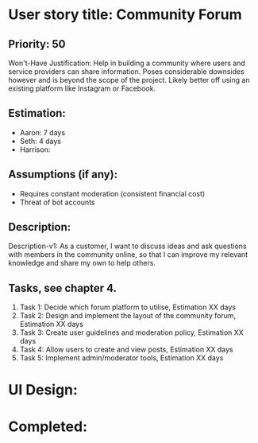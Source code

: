 # User story title: Community Forum

## Priority: 50
Won't-Have
Justification: Help in building a community where users and service providers can share information. Poses considerable
downsides however and is beyond the scope of the project. Likely better off using an existing platform like Instagram or
Facebook.

## Estimation:
* Aaron: 7 days
* Seth: 4 days
* Harrison:

## Assumptions (if any):
* Requires constant moderation (consistent financial cost)
* Threat of bot accounts

## Description:

Description-v1: As a customer, I want to discuss ideas and ask questions with members in the community online, so that 
I can improve my relevant knowledge and share my own to help others.


## Tasks, see chapter 4.

1. Task 1: Decide which forum platform to utilise, Estimation XX days
2. Task 2: Design and implement the layout of the community forum, Estimation XX days
3. Task 3: Create user guidelines and moderation policy, Estimation XX days
4. Task 4: Allow users to create and view posts, Estimation XX days
5. Task 5: Implement admin/moderator tools, Estimation XX days


# UI Design:


# Completed:
